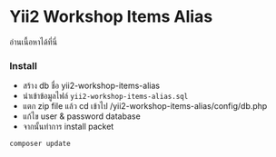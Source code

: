 Yii2 Workshop Items Alias
============================

อ่านเนื้อหาได้ที่นี่ 
### Install
- สร้าง db ชื่อ yii2-workshop-items-alias
- นำเข้าข้อมูลไฟล์ `yii2-workshop-items-alias.sql`
- แตก zip file แล้ว cd เข้าไป /yii2-workshop-items-alias/config/db.php
- แก้ไข user & password database
- จากนั้นทำการ install packet
```
composer update
```
